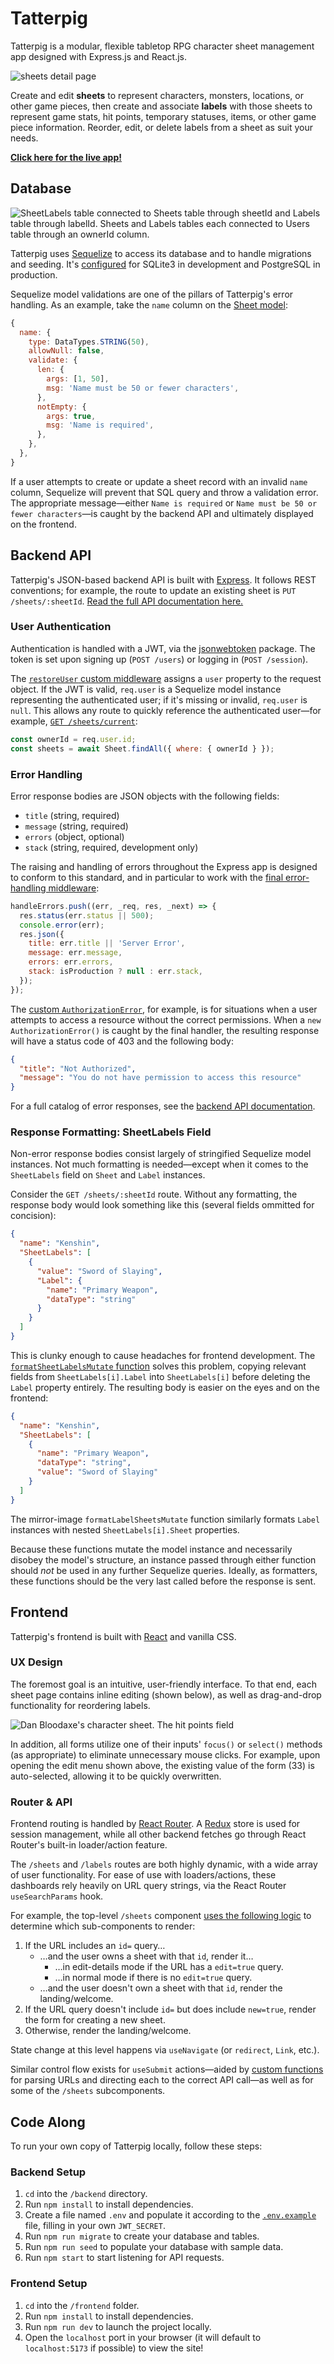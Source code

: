 # Tatterpig

Tatterpig is a modular, flexible tabletop RPG character sheet management app designed with Express.js and React.js.

![sheets detail page](images/landing-page.png)

Create and edit **sheets** to represent characters, monsters, locations, or other game pieces, then create and associate **labels** with those sheets to represent game stats, hit points, temporary statuses, items, or other game piece information. Reorder, edit, or delete labels from a sheet as suit your needs.

[**Click here for the live app!**](https://tatterpig.onrender.com/)

## Database

![SheetLabels table connected to Sheets table through sheetId and Labels table through labelId. Sheets and Labels tables each connected to Users table through an ownerId column.](images/db-schema.png)

Tatterpig uses [Sequelize](https://sequelize.org/) to access its database and to handle migrations and seeding. It's [configured](backend/config/database.js) for SQLite3 in development and PostgreSQL in production.

Sequelize model validations are one of the pillars of Tatterpig's error handling. As an example, take the `name` column on the [Sheet model](backend/database/models/sheet.js):

```js
{
  name: {
    type: DataTypes.STRING(50),
    allowNull: false,
    validate: {
      len: {
        args: [1, 50],
        msg: 'Name must be 50 or fewer characters',
      },
      notEmpty: {
        args: true,
        msg: 'Name is required',
      },
    },
  },
}
```

If a user attempts to create or update a sheet record with an invalid `name` column, Sequelize will prevent that SQL query and throw a validation error. The appropriate message—either `Name is required` or `Name must be 50 or fewer characters`—is caught by the backend API and ultimately displayed on the frontend.

## Backend API

Tatterpig's JSON-based backend API is built with [Express](http://expressjs.com/). It follows REST conventions; for example, the route to update an existing sheet is `PUT /sheets/:sheetId`. [Read the full API documentation here.](https://github.com/ohalloranjm/tatterpig/wiki/Backend-API)

### User Authentication

Authentication is handled with a JWT, via the [jsonwebtoken](https://www.npmjs.com/package/jsonwebtoken) package. The token is set upon signing up (`POST /users`) or logging in (`POST /session`).

The [`restoreUser` custom middleware](backend/utils/auth.js) assigns a `user` property to the request object. If the JWT is valid, `req.user` is a Sequelize model instance representing the authenticated user; if it's missing or invalid, `req.user` is `null`. This allows any route to quickly reference the authenticated user—for example, [`GET /sheets/current`](backend/routes/api/sheets.js):

```js
const ownerId = req.user.id;
const sheets = await Sheet.findAll({ where: { ownerId } });
```

### Error Handling

Error response bodies are JSON objects with the following fields:

- `title` (string, required)
- `message` (string, required)
- `errors` (object, optional)
- `stack` (string, required, development only)

The raising and handling of errors throughout the Express app is designed to conform to this standard, and in particular to work with the [final error-handling middleware](backend/error-handling.js):

```js
handleErrors.push((err, _req, res, _next) => {
  res.status(err.status || 500);
  console.error(err);
  res.json({
    title: err.title || 'Server Error',
    message: err.message,
    errors: err.errors,
    stack: isProduction ? null : err.stack,
  });
});
```

The [custom `AuthorizationError`](backend/utils/errors.js), for example, is for situations when a user attempts to access a resource without the correct permissions. When a `new AuthorizationError()` is caught by the final handler, the resulting response will have a status code of 403 and the following body:

```json
{
  "title": "Not Authorized",
  "message": "You do not have permission to access this resource"
}
```

For a full catalog of error responses, see the [backend API documentation](https://github.com/ohalloranjm/tatterpig/wiki/Backend-API).

### Response Formatting: SheetLabels Field

Non-error response bodies consist largely of stringified Sequelize model instances. Not much formatting is needed—except when it comes to the `SheetLabels` field on `Sheet` and `Label` instances.

Consider the `GET /sheets/:sheetId` route. Without any formatting, the response body would look something like this (several fields ommitted for concision):

```json
{
  "name": "Kenshin",
  "SheetLabels": [
    {
      "value": "Sword of Slaying",
      "Label": {
        "name": "Primary Weapon",
        "dataType": "string"
      }
    }
  ]
}
```

This is clunky enough to cause headaches for frontend development. The [`formatSheetLabelsMutate` function](backend/utils/response-formatting.js) solves this problem, copying relevant fields from `SheetLabels[i].Label` into `SheetLabels[i]` before deleting the `Label` property entirely. The resulting body is easier on the eyes and on the frontend:

```json
{
  "name": "Kenshin",
  "SheetLabels": [
    {
      "name": "Primary Weapon",
      "dataType": "string",
      "value": "Sword of Slaying"
    }
  ]
}
```

The mirror-image `formatLabelSheetsMutate` function similarly formats `Label` instances with nested `SheetLabels[i].Sheet` properties.

Because these functions mutate the model instance and necessarily disobey the model's structure, an instance passed through either function should _not_ be used in any further Sequelize queries. Ideally, as formatters, these functions should be the very last called before the response is sent.

## Frontend

Tatterpig's frontend is built with [React](https://react.dev/) and vanilla CSS.

### UX Design

The foremost goal is an intuitive, user-friendly interface. To that end, each sheet page contains inline editing (shown below), as well as drag-and-drop functionality for reordering labels.

![Dan Bloodaxe's character sheet. The hit points field](images/inline-editing.png)

In addition, all forms utilize one of their inputs' `focus()` or `select()` methods (as appropriate) to eliminate unnecessary mouse clicks. For example, upon opening the edit menu shown above, the existing value of the form (33) is auto-selected, allowing it to be quickly overwritten.

### Router & API

Frontend routing is handled by [React Router](https://reactrouter.com/). A [Redux](https://redux.js.org/) store is used for session management, while all other backend fetches go through React Router's built-in loader/action feature.

The `/sheets` and `/labels` routes are both highly dynamic, with a wide array of user functionality. For ease of use with loaders/actions, these dashboards rely heavily on URL query strings, via the React Router `useSearchParams` hook.

For example, the top-level `/sheets` component [uses the following logic](frontend/src/components/SheetsPage/index.jsx) to determine which sub-components to render:

1. If the URL includes an `id=` query…
   - …and the user owns a sheet with that `id`, render it…
     - …in edit-details mode if the URL has a `edit=true` query.
     - …in normal mode if there is no `edit=true` query.
   - …and the user doesn't own a sheet with that `id`, render the landing/welcome.
2. If the URL query doesn't include `id=` but does include `new=true`, render the form for creating a new sheet.
3. Otherwise, render the landing/welcome.

State change at this level happens via `useNavigate` (or `redirect`, `Link`, etc.).

Similar control flow exists for `useSubmit` actions—aided by [custom functions](frontend/src/api/utils/index.js) for parsing URLs and directing each to the correct API call—as well as for some of the `/sheets` subcomponents.

## Code Along

To run your own copy of Tatterpig locally, follow these steps:

### Backend Setup

1. `cd` into the `/backend` directory.
1. Run `npm install` to install dependencies.
1. Create a file named `.env` and populate it according to the [`.env.example`](backend/.env.example) file, filling in your own `JWT_SECRET`.
1. Run `npm run migrate` to create your database and tables.
1. Run `npm run seed` to populate your database with sample data.
1. Run `npm start` to start listening for API requests.

### Frontend Setup

1. `cd` into the `/frontend` folder.
1. Run `npm install` to install dependencies.
1. Run `npm run dev` to launch the project locally.
1. Open the `localhost` port in your browser (it will default to `localhost:5173` if possible) to view the site!

